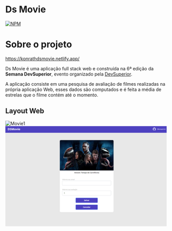 # Ds Movie
[![NPM](https://img.shields.io/npm/l/react)](https://github.com/matheus-konrath/dsmovie/blob/main/LICENSE)

# Sobre o projeto

https://konrathdsmovie.netlify.app/

Ds Movie é uma aplicação full stack web e construída na 6ª edição da **Semana DevSuperior**, evento organizado pela [DevSuperior](https://learn.devsuperior.com/).

A aplicação consiste em uma pesquisa de avaliação de filmes realizadas na própria aplicação Web, esses dados são computados e é feita a média de estrelas que o filme contém até o momento.

## Layout Web
![Movie1](https://github.com/matheus-konrath/dsmovie/blob/main/ASSETS/cat%C3%A1logo%20filmes.png)
![Movie2](https://github.com/matheus-konrath/dsmovie/blob/main/ASSETS/Captura%20de%20Tela.png)
